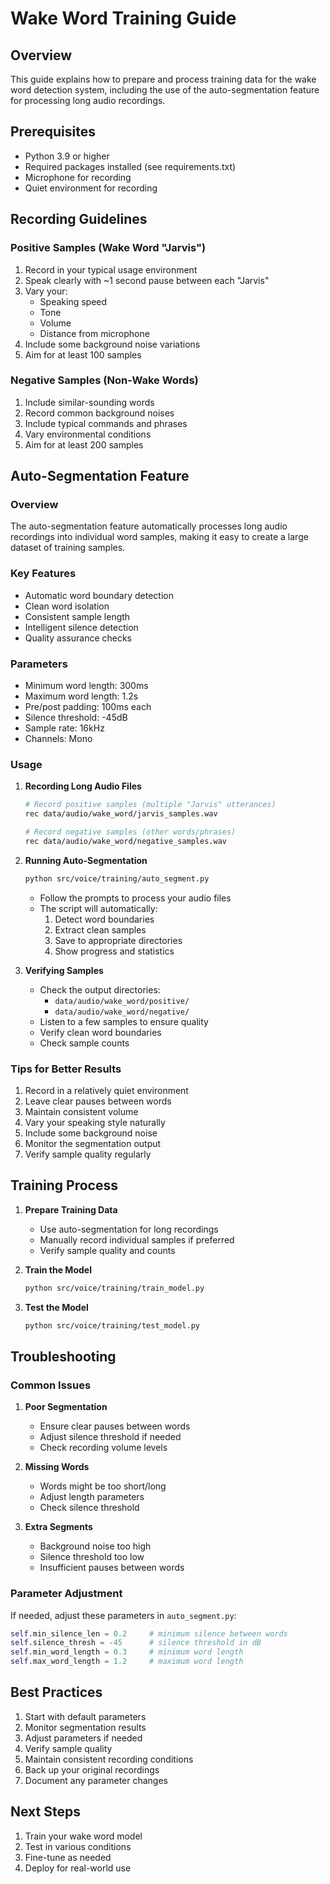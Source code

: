 # Wake Word Training Guide

## Overview
This guide explains how to prepare and process training data for the wake word detection system, including the use of the auto-segmentation feature for processing long audio recordings.

## Prerequisites
- Python 3.9 or higher
- Required packages installed (see requirements.txt)
- Microphone for recording
- Quiet environment for recording

## Recording Guidelines

### Positive Samples (Wake Word "Jarvis")
1. Record in your typical usage environment
2. Speak clearly with ~1 second pause between each "Jarvis"
3. Vary your:
   - Speaking speed
   - Tone
   - Volume
   - Distance from microphone
4. Include some background noise variations
5. Aim for at least 100 samples

### Negative Samples (Non-Wake Words)
1. Include similar-sounding words
2. Record common background noises
3. Include typical commands and phrases
4. Vary environmental conditions
5. Aim for at least 200 samples

## Auto-Segmentation Feature

### Overview
The auto-segmentation feature automatically processes long audio recordings into individual word samples, making it easy to create a large dataset of training samples.

### Key Features
- Automatic word boundary detection
- Clean word isolation
- Consistent sample length
- Intelligent silence detection
- Quality assurance checks

### Parameters
- Minimum word length: 300ms
- Maximum word length: 1.2s
- Pre/post padding: 100ms each
- Silence threshold: -45dB
- Sample rate: 16kHz
- Channels: Mono

### Usage

1. **Recording Long Audio Files**
   ```bash
   # Record positive samples (multiple "Jarvis" utterances)
   rec data/audio/wake_word/jarvis_samples.wav
   
   # Record negative samples (other words/phrases)
   rec data/audio/wake_word/negative_samples.wav
   ```

2. **Running Auto-Segmentation**
   ```bash
   python src/voice/training/auto_segment.py
   ```
   - Follow the prompts to process your audio files
   - The script will automatically:
     1. Detect word boundaries
     2. Extract clean samples
     3. Save to appropriate directories
     4. Show progress and statistics

3. **Verifying Samples**
   - Check the output directories:
     - `data/audio/wake_word/positive/`
     - `data/audio/wake_word/negative/`
   - Listen to a few samples to ensure quality
   - Verify clean word boundaries
   - Check sample counts

### Tips for Better Results
1. Record in a relatively quiet environment
2. Leave clear pauses between words
3. Maintain consistent volume
4. Vary your speaking style naturally
5. Include some background noise
6. Monitor the segmentation output
7. Verify sample quality regularly

## Training Process

1. **Prepare Training Data**
   - Use auto-segmentation for long recordings
   - Manually record individual samples if preferred
   - Verify sample quality and counts

2. **Train the Model**
   ```bash
   python src/voice/training/train_model.py
   ```

3. **Test the Model**
   ```bash
   python src/voice/training/test_model.py
   ```

## Troubleshooting

### Common Issues
1. **Poor Segmentation**
   - Ensure clear pauses between words
   - Adjust silence threshold if needed
   - Check recording volume levels

2. **Missing Words**
   - Words might be too short/long
   - Adjust length parameters
   - Check silence threshold

3. **Extra Segments**
   - Background noise too high
   - Silence threshold too low
   - Insufficient pauses between words

### Parameter Adjustment
If needed, adjust these parameters in `auto_segment.py`:
```python
self.min_silence_len = 0.2     # minimum silence between words
self.silence_thresh = -45      # silence threshold in dB
self.min_word_length = 0.3     # minimum word length
self.max_word_length = 1.2     # maximum word length
```

## Best Practices
1. Start with default parameters
2. Monitor segmentation results
3. Adjust parameters if needed
4. Verify sample quality
5. Maintain consistent recording conditions
6. Back up your original recordings
7. Document any parameter changes

## Next Steps
1. Train your wake word model
2. Test in various conditions
3. Fine-tune as needed
4. Deploy for real-world use 